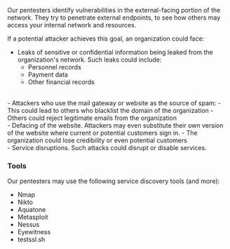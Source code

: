 Our pentesters identify vulnerabilities in the external-facing portion of the
network. They try to penetrate external endpoints, to see how others may access your 
internal network and resources. 

If a potential attacker achieves this goal, an organization could face: 

- Leaks of sensitive or confidential information being leaked from the organization's network. Such leaks could include:
  - Personnel records
  - Payment data
  - Other financial records
<br>
- Attackers who use the mail gateway or website as the source of spam:
  - This could lead to others who blacklist the domain of the organization
  - Others could reject legitimate emails from the organization
<br>
- Defacing of the website. Attackers may even substitute their own version of the website where current or potential customers sign in.
  - The organization could lose credibility or even potential customers
<br>
- Service disruptions. Such attacks could disrupt or disable services.

### Tools

Our pentesters may use the following service discovery tools (and more):

- Nmap
- Nikto
- Aquatone
- Metasploit
- Nessus
- Eyewitness
- testssl.sh

